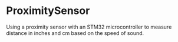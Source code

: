 # ProximitySensor
Using a proximity sensor with an STM32 microcontroller to measure distance in inches and cm based on the speed of sound.
